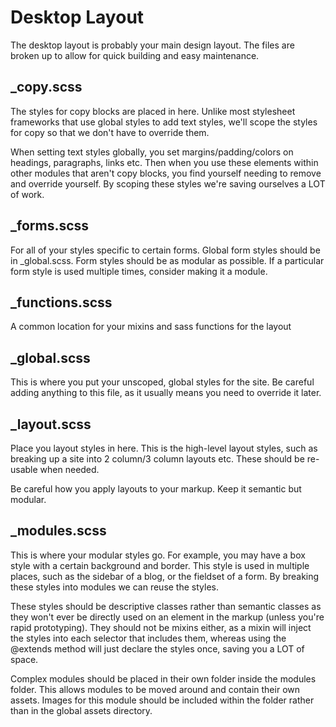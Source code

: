 # Desktop Layout

The desktop layout is probably your main design layout. The files are broken up to allow for quick building and easy maintenance.

## _copy.scss

The styles for copy blocks are placed in here. Unlike most stylesheet frameworks that use global styles to add text styles, we'll scope the styles for copy so that we don't have to override them.

When setting text styles globally, you set margins/padding/colors on headings, paragraphs, links etc. Then when you use these elements within other modules that aren't copy blocks, you find yourself needing to remove and override yourself. By scoping these styles we're saving ourselves a LOT of work.

## _forms.scss

For all of your styles specific to certain forms. Global form styles should be in _global.scss. Form styles should be as modular as possible. If a particular form style is used multiple times, consider making it a module.

## _functions.scss

A common location for your mixins and sass functions for the layout

## _global.scss

This is where you put your unscoped, global styles for the site. Be careful adding anything to this file, as it usually means you need to override it later.

## _layout.scss

Place you layout styles in here. This is the high-level layout styles, such as breaking up a site into 2 column/3 column layouts etc. These should be re-usable when needed.

Be careful how you apply layouts to your markup. Keep it semantic but modular.

## _modules.scss

This is where your modular styles go. For example, you may have a box style with a certain background and border. This style is used in multiple places, such as the sidebar of a blog, or the fieldset of a form. By breaking these styles into modules we can reuse the styles.

These styles should be descriptive classes rather than semantic classes as they won't ever be directly used on an element in the markup (unless you're rapid prototyping). They should not be mixins either, as a mixin will inject the styles into each selector that includes them, whereas using the @extends method will just declare the styles once, saving you a LOT of space.

Complex modules should be placed in their own folder inside the modules folder. This allows modules to be moved around and contain their own assets. Images for this module should be included within the folder rather than in the global assets directory.